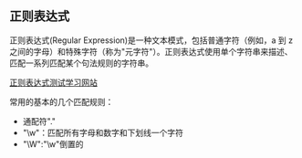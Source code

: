 ## 正则表达式

正则表达式(Regular Expression)是一种文本模式，包括普通字符（例如，a 到 z 之间的字母）和特殊字符（称为"元字符"）。正则表达式使用单个字符串来描述、匹配一系列匹配某个句法规则的字符串。

[正则表达式测试学习网站](https://regexr.com/)

常用的基本的几个匹配规则：

- 通配符"."
- "\w"：匹配所有字母和数字和下划线一个字符
- "\W":"\w"倒置的